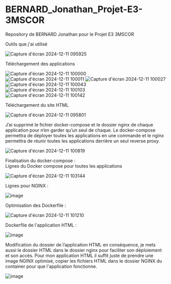 # BERNARD_Jonathan_Projet-E3-3MSCOR
Repository de BERNARD Jonathan pour le Projet E3 3MSCOR

Outils que j'ai utilisé

![Capture d'écran 2024-12-11 095925](https://github.com/user-attachments/assets/4bde3793-7173-4829-ab28-c7ba7281210e)

Téléchargement des applications

![Capture d'écran 2024-12-11 100000](https://github.com/user-attachments/assets/d55d561d-788e-492d-ab01-31064d5b90dd)
![Capture d'écran 2024-12-11 100011](https://github.com/user-attachments/assets/4645eb78-cc07-459a-a0ee-acbd15e3f292)
![Capture d'écran 2024-12-11 100027](https://github.com/user-attachments/assets/c309497a-441f-457e-a684-cba52e465caa)
![Capture d'écran 2024-12-11 100043](https://github.com/user-attachments/assets/b5fd7718-6793-4056-9a4a-b4862977f5a7)
![Capture d'écran 2024-12-11 100103](https://github.com/user-attachments/assets/89476c5d-aa28-426e-b09a-631d3dcf1dc2)
![Capture d'écran 2024-12-11 100142](https://github.com/user-attachments/assets/beaf1672-98cc-4546-99fd-75d3b94feb12)

Téléchargement du site HTML

![Capture d'écran 2024-12-11 095801](https://github.com/user-attachments/assets/7f76ab05-01d3-43fb-a3b0-003391fbaa01)

J’ai supprimé le fichier docker-compose et le dossier nginx de chaque application pour n’en garder qu’un seul de chaque. Le docker-compose permettra de déployer toutes les applications en une commande et le nginx permettra de réunir toutes les applications derrière un 
seul reverse proxy.

![Capture d'écran 2024-12-11 100819](https://github.com/user-attachments/assets/a3346a6a-ae22-4abe-b774-d9c333fd304f)

Finalisation du docker-compose :  
Lignes du Docker compose pour toutes les applications

![Capture d'écran 2024-12-11 103144](https://github.com/user-attachments/assets/92d3e4ed-bc9d-4b63-a5f1-4e0dc7a6e71b)

Lignes pour NGINX :

![image](https://github.com/user-attachments/assets/415e8d51-eb25-4600-a41a-b1e2a679ae14)

Optimisation des Dockerfile :

![Capture d'écran 2024-12-11 101210](https://github.com/user-attachments/assets/669b72d2-381a-44e4-b911-b57d54fd4c39)

Dockerfile de l'application HTML :

![image](https://github.com/user-attachments/assets/04ef877b-a230-409f-b5d3-f671e83afa9c)

Modification du dossier de l’application HTML en conséquence, je mets aussi le dossier HTML dans le dossier nginx pour faciliter son déploiement et son accès. Pour mon application HTML il suffit juste de prendre une image NGINX optimisé, copier les fichiers HTML dans le dossier NGINX du container pour que l'application fonctionne.

![image](https://github.com/user-attachments/assets/1d776a03-8a03-48e2-ae7e-10ff521c0b0f)

